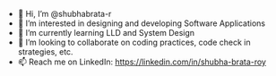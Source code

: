 - 👋 Hi, I’m @shubhabrata-r
- 👀 I’m interested in designing and developing Software Applications
- 🌱 I’m currently learning LLD and System Design
- 💞️ I’m looking to collaborate on coding practices, code check in strategies, etc.
- 📫 Reach me on LinkedIn: https://linkedin.com/in/shubha-brata-roy

<!---
shubhabrata-r/shubhabrata-r is a ✨ special ✨ repository because its `README.md` (this file) appears on your GitHub profile.
You can click the Preview link to take a look at your changes.
--->
